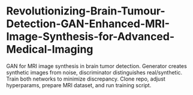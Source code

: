 # Revolutionizing-Brain-Tumour-Detection-GAN-Enhanced-MRI-Image-Synthesis-for-Advanced-Medical-Imaging
GAN for MRI image synthesis in brain tumor detection. Generator creates synthetic images from noise, discriminator distinguishes real/synthetic. Train both networks to minimize discrepancy. Clone repo, adjust hyperparams, prepare MRI dataset, and run training script.
